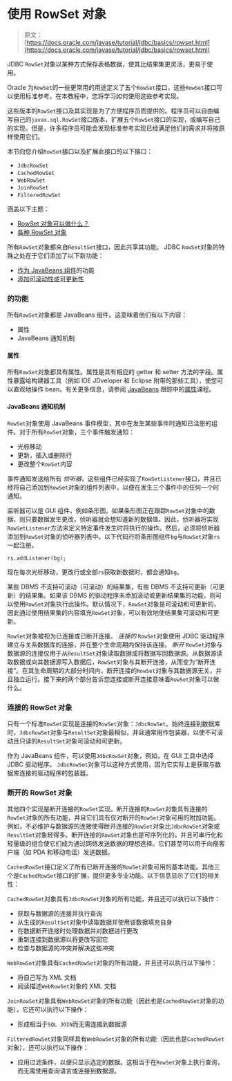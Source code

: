 # 使用 RowSet 对象

> 原文： [https://docs.oracle.com/javase/tutorial/jdbc/basics/rowset.html](https://docs.oracle.com/javase/tutorial/jdbc/basics/rowset.html)

JDBC `RowSet`对象以某种方式保存表格数据，使其比结果集更灵活，更易于使用。

Oracle 为`RowSet`的一些更常用的用途定义了五个`RowSet`接口，这些`RowSet`接口可以使用标准参考。在本教程中，您将学习如何使用这些参考实现。

这些版本的`RowSet`接口及其实现是为了方便程序员而提供的。程序员可以自由编写自己的`javax.sql.RowSet`接口版本，扩展五个`RowSet`接口的实现，或编写自己的实现。但是，许多程序员可能会发现标准参考实现已经满足他们的需求并将按原样使用它们。

本节向您介绍`RowSet`接口以及扩展此接口的以下接口：

*   `JdbcRowSet`
*   `CachedRowSet`
*   `WebRowSet`
*   `JoinRowSet`
*   `FilteredRowSet`

涵盖以下主题：

*   [RowSet 对象可以做什么？](#what_can_rowset_objects_do)
*   [各种 RowSet 对象](#kinds_of_rowset_objects)

所有`RowSet`对象都来自`ResultSet`接口，因此共享其功能。 JDBC `RowSet`对象的特殊之处在于它们添加了以下新功能：

*   [作为 JavaBeans 组件](#javabeans)的功能
*   [添加可滚动性或可更新性](#scrollability)

### 的功能

所有`RowSet`对象都是 JavaBeans 组件。这意味着他们有以下内容：

*   属性
*   JavaBeans 通知机制

#### 属性

所有`RowSet`对象都具有属性。属性是具有相应的 getter 和 setter 方法的字段。属性暴露给构建器工具（例如 IDE JDveloper 和 Eclipse 附带的那些工具），使您可以直观地操作 bean。有关更多信息，请参阅 [JavaBeans](../../javabeans/) 跟踪中的[属性](../../javabeans/writing/properties.html)课程。

#### JavaBeans 通知机制

`RowSet`对象使用 JavaBeans 事件模型，其中在发生某些事件时通知已注册的组件。对于所有`RowSet`对象，三个事件触发通知：

*   光标移动
*   更新，插入或删除行
*   更改整个`RowSet`内容

事件通知发送给所有 _侦听器_，这些组件已经实现了`RowSetListener`接口，并且已经将自己添加到`RowSet`对象的组件列表中，以便在发生三个事件中的任何一个时通知。

监听器可以是 GUI 组件，例如条形图。如果条形图正在跟踪`RowSet`对象中的数据，则只要数据发生更改，侦听器就会想知道新的数据值。因此，侦听器将实现`RowSetListener`方法来定义特定事件发生时将执行的操作。然后，必须将侦听器添加到`RowSet`对象的侦听器列表中。以下代码行将条形图组件`bg`与`RowSet`对象`rs`一起注册。

```
rs.addListener(bg);

```

现在每次光标移动，更改行或全部`rs`获取新数据时，都会通知`bg`。

某些 DBMS 不支持可滚动（可滚动）的结果集，有些 DBMS 不支持可更新（可更新）的结果集。如果该 DBMS 的驱动程序未添加滚动或更新结果集的功能，则可以使用`RowSet`对象执行此操作。默认情况下，`RowSet`对象是可滚动和可更新的，因此通过使用结果集的内容填充`RowSet`对象，可以有效地使结果集可滚动和可更新。

`RowSet`对象被视为已连接或已断开连接。 _连接的_ `RowSet`对象使用 JDBC 驱动程序建立与关系数据库的连接，并在整个生命周期内保持该连接。 _断开_ `RowSet`对象与数据源的连接仅用于从`ResultSet`对象读取数据或将数据写回数据源。从数据源读取数据或向其数据源写入数据后，`RowSet`对象与其断开连接，从而变为“断开连接”。在其生命周期的大部分时间内，断开连接的`RowSet`对象与其数据源无关，并且独立运行。接下来的两个部分告诉您连接或断开连接意味着`RowSet`对象可以做什么。

### 连接的 RowSet 对象

只有一个标准`RowSet`实现是连接的`RowSet`对象：`JdbcRowSet`。始终连接到数据库时，`JdbcRowSet`对象与`ResultSet`对象最相似，并且通常用作包装器，以使不可滚动且只读的`ResultSet`对象可滚动和可更新。

作为 JavaBeans 组件，可以使用`JdbcRowSet`对象，例如，在 GUI 工具中选择 JDBC 驱动程序。 `JdbcRowSet`对象可以这种方式使用，因为它实际上是获取与数据库连接的驱动程序的包装器。

### 断开的 RowSet 对象

其他四个实现是断开连接的`RowSet`实现。断开连接的`RowSet`对象具有连接的`RowSet`对象的所有功能，并且它们具有仅对断开的`RowSet`对象可用的附加功能。例如，不必维护与数据源的连接使得断开连接的`RowSet`对象比`JdbcRowSet`对象或`ResultSet`对象轻得多。断开连接的`RowSet`对象也是可序列化的，并且可串行化和轻量级的组合使它们成为通过网络发送数据的理想选择。它们甚至可以用于向瘦客户端（如 PDA 和移动电话）发送数据。

`CachedRowSet`接口定义了所有已断开连接的`RowSet`对象可用的基本功能。其他三个是`CachedRowSet`接口的扩展，提供更多专业功能。以下信息显示了它们的相关性：

`CachedRowSet`对象具有`JdbcRowSet`对象的所有功能，并且还可以执行以下操作：

*   获取与数据源的连接并执行查询
*   从生成的`ResultSet`对象中读取数据并使用该数据填充自身
*   在数据断开连接时处理数据并对数据进行更改
*   重新连接到数据源以将更改写回它
*   检查与数据源的冲突并解决这些冲突

`WebRowSet`对象具有`CachedRowSet`对象的所有功能，并且还可以执行以下操作：

*   将自己写为 XML 文档
*   阅读描述`WebRowSet`对象的 XML 文档

`JoinRowSet`对象具有`WebRowSet`对象的所有功能（因此也是`CachedRowSet`对象的功能），它还可以执行以下操作：

*   形成相当于`SQL JOIN`而无需连接到数据源

`FilteredRowSet`对象同样具有`WebRowSet`对象的所有功能（因此也是`CachedRowSet`对象），还可以执行以下操作：

*   应用过滤条件，以便只显示选定的数据。这相当于在`RowSet`对象上执行查询，而无需使用查询语言或连接到数据源。